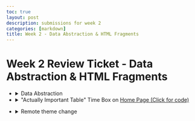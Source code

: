 ```yaml
---
toc: true
layout: post
description: submissions for week 2
categories: [markdown]
title: Week 2 - Data Abstraction & HTML Fragments
---
```

# Week 2 Review Ticket - Data Abstraction & HTML Fragments

<ul>

<li>
    <details closed>
        <summary>Data Abstraction</summary>
        <li><a href="">For Loop Test</a></li>    
        <li><a href="">With Loop Test</a></li>
        <li><a href="">Recursive Loop</a></li>
        <li><a href="">Randomized Grocery List (Application of lists and other stuff)</a></li>
        <li><a href="">Test with lists (from Week 1)</a></li>
    </details>
</li>
<li>
    <details closed>
        <summary>"Actually Important Table" Time Box on <a href="https://aidenhuynh.github.io/CS_Swag/about/">Home Page (Click for code)</a></summary>
            <h2>Code for table</h2>
            <pre>
                <code>
&lt;html&gt;

    &lt;head&gt;

        &lt;style&gt;

            table {

                font-family: arial, sans-serif;

                border-collapse: collapse;

                    width: 100%;

            }

            td, th {

                border: 1px solid #dddddd;

                text-align: left;

                padding: 8px;

            }

            tr:nth-child(even) {

                background-color: #dddddd;

            }

                tr:nth-child(odd) {

                    background-color: #ffffff;

            }

        &lt;/style&gt;

            &lt;/head&gt;

            &lt;table&gt;

        &lt;tr&gt;

            &lt;th&gt;Week&lt;/th&gt;

            &lt;th&gt;Review Ticket&lt;/th&gt;

            &lt;th&gt;Points&lt;/th&gt;

        &lt;/tr&gt;

        &lt;tr&gt;

            &lt;td&gt;0&lt;/td&gt;

            &lt;td&gt;&lt;a href="https://aidenhuynh.github.io/CS_Swag/markdown/2022/09/03/Week_0_Hacks.html"&gt;Week 0 - Review Ticket&lt;/a&gt;&lt;/td&gt;

            &lt;td&gt;Tools and Setup&lt;/td&gt;

        &lt;/tr&gt;

        &lt;tr&gt;

            &lt;td&gt;1&lt;/td&gt;

            &lt;td&gt;&lt;a href="https://aidenhuynh.github.io/CS_Swag/markdown/2022/09/04/Week_1_Hacks.html"&gt;Week 1 - Review Ticket&lt;/a&gt;&lt;/td&gt;

            &lt;td&gt;Intro to Python, Bash, and Fastpages Frontend Development&lt;/td&gt;

        &lt;/tr&gt;

        &lt;tr&gt;

            &lt;td&gt;2&lt;/td&gt;

            &lt;td&gt;&lt;a href="https://aidenhuynh.github.io/CS_Swag/markdown/2022/09/05/Week_2_Review_Ticket.html"&gt;Week 2 - Review Ticket&lt;/a&gt;&lt;/td&gt;

            &lt;td&gt;Dictionaries, Lists, Loops, and HTML Fragments&lt;/td&gt;

        &lt;/tr&gt;

        &lt;tr&gt;

            &lt;td&gt;3&lt;/td&gt;

            &lt;td&gt;incomplete&lt;/td&gt;

            &lt;td&gt;AppLab Planning/Blogging, AppLab Creation, Plan for end of Tri project&lt;/td&gt;

        &lt;/tr&gt;

    &lt;/table&gt;

&lt;/html&gt;
                    </code>
                </pre>
    </details>
</li>

<li>
    <details closed>
        <summary>Remote theme change</summary>
        <img src="https://i.ibb.co/ZXJCtVc/image-2022-09-05-173210428.png">
        <br>
        <b>Before:</b>
        <img src="https://i.ibb.co/5RRtWkC/image-2022-09-05-180235001.png">
        <body>Very unreadable because I think that's kind of funny.</body>
        <br>
        <b>After:</b>
        <img src="https://i.ibb.co/ngSNsWc/image-2022-09-05-174239115.png">
        <body>
            I actually really like these changes, however they get rid of the top bars for searching, tags, and the about me.
            Also, the images that are too large (for example, on my Week 0 Hacks) get stretched or squished to fit.
            Then again, I also think this is kind of funny.
        </body>
    </details>
</li>
</ul>